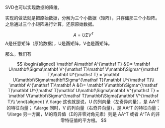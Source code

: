 SVD也可以实现数据的降维，

实现的做法就是把原始数据，分解为三个小数据（矩阵），只存储那三个小矩阵。之后通过三个小矩阵进行计算，还原原始数据。


$$
A=UΣV^T
$$
A是任意矩阵（原始数据），U是酉矩阵，V也是酉矩阵。

那么，我们有

$$
\begin{aligned} \mathbf A\mathbf A^{\mathsf T} &{}= \mathbf U\mathbf\Sigma\mathbf V^{\mathsf T}\mathbf V\mathbf\Sigma^{\mathsf T}\mathbf U^{\mathsf T} = \mathbf U(\mathbf\Sigma\mathbf\Sigma^{\mathsf T})\mathbf U^{\mathsf T}\\ \mathbf A^{\mathsf T}\mathbf A &{}= \mathbf V\mathbf\Sigma^{\mathsf T}\mathbf U^{\mathsf T}\mathbf U\mathbf\Sigma\mathbf V^{\mathsf T} = \mathbf V(\mathbf\Sigma^{\mathsf T}\mathbf\Sigma)\mathbf V^{\mathsf T}\\ \end{aligned}
\\
\large 这也就是说，U 的列向量（左奇异向量），是 AA^T 的特征向量；
\\\large 同时，V 的列向量（右奇异向量），是 AA^T 的特征向量；
\\\large 另一方面，M的奇异值（Σ的非零对角元素）则是 AA^T 或者 A^TA 的非零特征值的平方根。
$$

